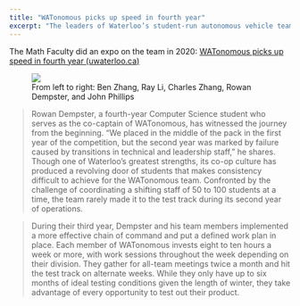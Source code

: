 ```yaml
---
title: "WATonomous picks up speed in fourth year"
excerpt: "The leaders of Waterloo’s student-run autonomous vehicle team have run into their fair share of roadblocks, but they’re not stopping now."
---
```

The Math Faculty did an expo on the team in 2020: [WATonomous picks up speed in fourth year (uwaterloo.ca)](https://uwaterloo.ca/math/news/watonomous-picks-speed-fourth-year)

<figure>
	<a href="/assets/images/news/speed.jpeg"><img src="/assets/images/news/speed.jpeg"></a>
	<figcaption>From left to right: Ben Zhang, Ray Li, Charles Zhang, Rowan Dempster, and John Phillips</figcaption>
</figure>

> Rowan Dempster, a fourth-year Computer Science student who serves as the co-captain of WATonomous, has witnessed the journey from the beginning. “We placed in the middle of the pack in the first year of the competition, but the second year was marked by failure caused by transitions in technical and leadership staff,” he shares. Though one of Waterloo’s greatest strengths, its co-op culture has produced a revolving door of students that makes consistency difficult to achieve for the WATonomous team. Confronted by the challenge of coordinating a shifting staff of 50 to 100 students at a time, the team rarely made it to the test track during its second year of operations.

> During their third year, Dempster and his team members implemented a more effective chain of command and put a defined work plan in place. Each member of WATonomous invests eight to ten hours a week or more, with work sessions throughout the week depending on their division. They gather for all-team meetings twice a month and hit the test track on alternate weeks. While they only have up to six months of ideal testing conditions given the length of winter, they take advantage of every opportunity to test out their product.

